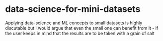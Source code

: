 # data-science-for-mini-datasets
Applying data-science and ML concepts to small datasets is highly discutable but I would argue that even the small one can benefit from it - if the user keeps in mind that the results are to be taken with a grain of salt

